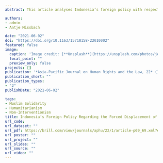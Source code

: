 ```yaml
---
abstract: This article analyses Indonesia’s foreign policy with respect to Myanmar and the forced displacement of more than 1 million Rohingya refugees from Rakhine State, Myanmar. Its main concern is to evaluate the effectiveness of Indonesia’s policies, including diplomatic efforts and humanitarian aid contributions, in regard to finding a solution to the ongoing disaster that affects both Rohingya remaining in Myanmar and those who have found temporary sanctuary in Bangladesh. For its diplomatic and humanitarian engagement, the Indonesian government has explored various avenues and utilised a range of instruments, including the purposeful engagement of non-state actors and faith-based humanitarian organisations. Our inquiry predominantly focuses on the time between the first Andaman Sea crisis (May 2015) and the second Andaman Sea crisis (mid-2020), not least because this is when Indonesia saw the arrival of Rohingya boats at its shores, which in turn fuelled local public interest in this matter. Our analysis pays special attention to domestic appeals from large Muslim organisations that sought to pressure the Indonesian government to become more proactive on behalf of the displaced and discriminated Rohingya. Yet, while a variety of Muslim organisations have at times demanded a more interventionist stance by the Indonesian government, their pressure has not been consistent or particularly successful. Therefore, it is likely the Indonesian government will continue to pursue its ‘quiet diplomacy’ efforts in order to balance the regional non-intervention paradigm and humanitarian imperatives caused by the forced displacement.

authors:
- admin
- Antje Missbach

date: "2021-06-02"
doi: "https://doi.org/10.1163/15718158-22010002"
featured: false
image:
  caption: 'Image credit: [**Unsplash**](https://unsplash.com/photos/jdD8gXaTZsc)'
  focal_point: ""
  preview_only: false
projects: []
publication: '*Asia-Pacific Journal on Human Rights and the Law, 22* (1)'
publication_short: ""
publication_types:
- "2"
publishDate: "2021-06-02"

tags:
- Muslim Solidarity
- Humanitarianism
- Non-Interventionism
title: Indonesia’s Foreign Policy Regarding the Forced Displacement of Rohingya Refugees
url_code:
url_dataset: ""
url_pdf: https://brill.com/view/journals/aphu/22/1/article-p69_69.xml?ebody=article%20details
url_poster: ""
url_project: ""
url_slides: ""
url_source: ""
url_video: ""
---
```


